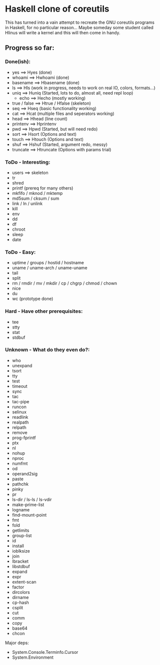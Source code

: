 
# Haskell clone of coreutils #

This has turned into a vain attempt to recreate the GNU coreutils programs in Haskell, for no particular reason... Maybe someday some student called Hlinus will write a kernel and this will then come in handy.

## Progress so far: ##

### Done(ish): ###
* yes ==> Hyes (done)
* whoami ==> Hwhoami (done)
* basename ==> Hbasename (done)
* ls ==> Hls (work in progress, needs to work on real IO, colors, formats...)
* uniq ==> Huniq (Started, lots to do, almost all, need repl loop)
	* echo ==> Hecho (mostly working)
* true / false ==> Htrue / Hfalse (skeleton)
* seq ==> Hseq (basic functionality working)
* cat ==> Hcat (multiple files and seperators working)
* head ==> Hhead (line count)
* printenv ==> Hprintenv
* pwd ==> Hpwd (Started, but will need redo)
* sort ==> Hsort (Options and text)
* touch ==> Htouch (Options and text)
* shuf ==> Hshuf (Started, argument redo, messy)
* truncate ==> Htruncate (Options with params trial)

### ToDo - Interesting: ###
* users ==> skeleton
* tr
* shred
* printf (prereq for many others)
* mkfifo / mknod / mktemp
* md5sum / cksum / sum
* link / ln / unlink
* kill
* env
* dd
* df
* chroot
* sleep
* date

### ToDo - Easy: ###
* uptime / groups / hostid / hostname
* uname / uname-arch / uname-uname
* tail
* split
* rm / rmdir / mv / mkdir / cp / chgrp / chmod / chown
* nice
* du
* wc (prototype done)

### Hard - Have other prerequisites: ###
* tee
* stty
* stat
* stdbuf

### Unknown - What do they even do?: ###
* who
* unexpand
* tsort
* tty
* test
* timeout
* sync
* tac
* tac-pipe
* runcon
* selinux
* readlink
* realpath
* relpath
* remove
* prog-fprintf
* ptx
* nl
* nohup
* nproc
* numfmt
* od
* operand2sig
* paste
* pathchk
* pinky
* pr
* ls-dir / ls-ls / ls-vdir
* make-prime-list
* logname
* find-mount-point
* fmt
* fold
* getlimits
* group-list
* id
* install
* ioblksize
* join
* lbracket
* libstdbuf
* expand
* expr
* extent-scan
* factor
* dircolors
* dirname
* cp-hash
* csplit
* cut
* comm
* copy
* base64
* chcon


Major deps:
* System.Console.Terminfo.Cursor
* System.Environment


